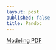 ```yaml
---
layout: post
published: false
title: Pandoc
---
```

[Modeling PDF](zoltantomko.github.io/_data/main.pdf)
